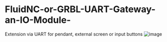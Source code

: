 # FluidNC-or-GRBL-UART-Gateway-an-IO-Module-
 Extension via UART for pendant, external screen or input buttons
![image](https://user-images.githubusercontent.com/39780457/218480496-7eaed561-4cbf-471f-8a45-27212d9a38f4.png)
